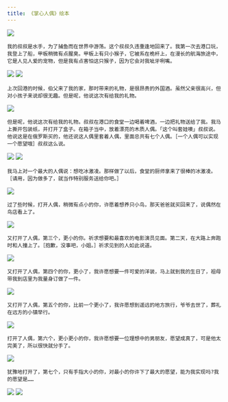 ```yaml
---
title: 《掌心人偶》绘本
---
```

![](/assets/zhangxinrenou/1.jpg)

	我的叔叔是水手，为了捕鱼而在世界中游荡。这个叔叔久违重逢地回来了。我第一次去港口玩，我登上了船，甲板稍微有点腥臭。甲板上有只小猴子，它被系在桅杆上，在漫长的航海旅途中，它是人见人爱的宠物，但是我有点害怕这只猴子，因为它会对我呲牙咧嘴。

![](/assets/zhangxinrenou/2.jpg)
![](/assets/zhangxinrenou/3.jpg)

	上次回港的时候，伯父来了我的家，那时带来的礼物，是很昂贵的外国酒。虽然父亲很高兴，但对小孩子来说却很无趣。但是呢，他说这次有给我的礼物。

![](/assets/zhangxinrenou/4.jpg)

	但是呢，他说这次有给我的礼物。叔叔在港口的食堂一边喝着啤酒，一边把礼物送给了我。我马上撕开包装纸，并打开了盒子。在箱子当中，放着漂亮的木质人偶。「这个叫套娃噢」叔叔说。他说这是在俄罗斯买的，他还说这人偶里套着人偶，里面总共有七个人偶。［一个人偶可以实现一个愿望哦］叔叔这么说。

![](/assets/zhangxinrenou/5.jpg)
![](/assets/zhangxinrenou/6.jpg)

	我马上对一个最大的人偶说：想吃冰激凌。那样做了以后，食堂的厨师拿来了很棒的冰激凌。［请用，因为做多了，就当作特别服务送给你吧。］

![](/assets/zhangxinrenou/7.jpg)

	过了些时候，打开人偶，稍微有点小的你，许愿着想养只小鸟，那天爸爸就买回来了，说偶然在鸟店看上了。

![](/assets/zhangxinrenou/8.jpg)

	又打开了人偶，第三个，更小的你。祈求想要和最喜欢的电影演员见面。第二天，在大路上奔跑时和人撞上了。［抱歉，没事吧，小姐。］祈求见到的人如此说道。

![](/assets/zhangxinrenou/9.jpg)

	又打开了人偶，第四个的你，更小了，我许愿想要一件可爱的洋装，马上就到我的生日了，祖母带我到店里为我量身订做了一件。

![](/assets/zhangxinrenou/10.jpg)

	又打开了人偶，第五个的你，比前一个更小了，我许愿想到遥远的地方旅行，爷爷去世了，葬礼在远方的小镇举行。

![](/assets/zhangxinrenou/11.jpg)


	打开了人偶，第六个，更小更小的你，我许愿想要一位理想中的男朋友，愿望成真了，可是他太完美了，所以很快就分手了。

![](/assets/zhangxinrenou/12.jpg)

	犹豫地打开了，第七个，只有手指大小的你，对最小的你许下了最大的愿望，能为我实现吗?我的愿望是……

![](/assets/zhangxinrenou/13.jpg)
![](/assets/zhangxinrenou/14.jpg)